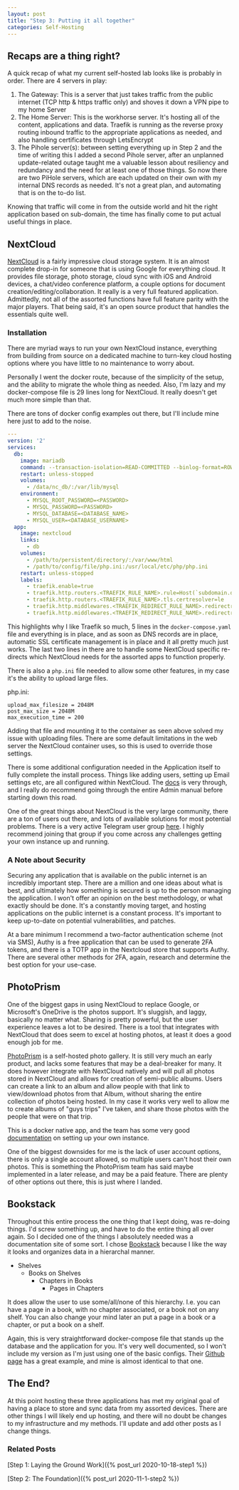 ```yaml
---
layout: post
title: "Step 3: Putting it all together"
categories: Self-Hosting
---
```


## Recaps are a thing right? 

A quick recap of what my current self-hosted lab looks like is probably in order.  There are 4
servers in play: 

1. The Gateway: This is a server that just takes traffic from the public internet (TCP http & https
   traffic only) and shoves it down a VPN pipe to my home Server
2. The Home Server: This is the workhorse server.  It's hosting all of the content, applications and
   data.  Traefik is running as the reverse proxy routing inbound traffic to the appropriate
   applications as needed, and also handling certificates through LetsEncrypt
3. The Pihole server(s): between setting everything up in Step 2 and the time of writing this I added
   a second Pihole server, after an unplanned update-related outage taught me a valuable lesson
   about resiliency and redundancy and the need for at least one of those things.  So now there are
   two PiHole servers, which are each updated on their own with my internal DNS records as needed.
   It's not a great plan, and automating that is on the to-do list. 

Knowing that traffic will come in from the outside world and hit the right application based on
sub-domain, the time has finally come to put actual useful things in place.  

## NextCloud

[NextCloud](https://nextcloud.com/) is a fairly impressive cloud storage system.  It is an almost
complete drop-in for someone that is using Google for everything cloud.  It provides file storage,
photo storage, cloud sync with iOS and Android devices, a chat/video conference platform, a couple
options for document creation/editing/collaboration.  It really is a very full featured application.
Admittedly, not all of the assorted functions have full feature parity with the major players. That
being said, it's an open source product that handles the essentials quite well.  

### Installation

There are myriad ways to run your own NextCloud instance, everything from building from source on a
dedicated machine to turn-key cloud hosting options where you have little to no maintenance to worry
about.  

Personally I went the docker route, because of the simplicity of the setup, and the ability to
migrate the whole thing as needed.  Also, I'm lazy and my docker-compose file is 29 lines long for
NextCloud.  It really doesn't get much more simple than that. 

There are tons of docker config examples out there, but I'll include mine here just to add to the
noise. 

```yaml
---
version: '2'
services:
  db:
    image: mariadb
    command: --transaction-isolation=READ-COMMITTED --binlog-format=ROW
    restart: unless-stopped
    volumes:
      - /data/nc_db/:/var/lib/mysql
    environment:
      - MYSQL_ROOT_PASSWORD=<PASSWORD>
      - MYSQL_PASSWORD=<PASSWORD>
      - MYSQL_DATABASE=<DATABASE_NAME>
      - MYSQL_USER=<DATABASE_USERNAME>
  app:
    image: nextcloud
    links:
      - db
    volumes:
      - /path/to/persistent/directory/:/var/www/html
      - /path/to/config/file/php.ini:/usr/local/etc/php/php.ini
    restart: unless-stopped
    labels:
      - traefik.enable=true
      - traefik.http.routers.<TRAEFIK_RULE_NAME>.rule=Host(`subdomain.domain.com`)
      - traefik.http.routers.<TRAEFIK_RULE_NAME>.tls.certresolver=le
      - traefik.http.middlewares.<TRAEFIK_REDIRECT_RULE_NAME>.redirectregex.regex=https://(.*)/.well-known/(card|cal)dav
      - traefik.http.middlewares.<TRAEFIK_REDIRECT_RULE_NAME>.redirectregex.replacement=https://$${1}/remote.php/dav/
```

This highlights why I like Traefik so much, 5 lines in the `docker-compose.yaml` file and everything
is in place, and as soon as DNS records are in place, automatic SSL certificate management is in
place and it all pretty much just works.  The last two lines in there are to handle some NextCloud
specific re-directs which NextCloud needs for the assorted apps to function properly.  

There is also a `php.ini` file needed to allow some other features, in my case it's the ability to
upload large files.  

php.ini: 
```
upload_max_filesize = 2048M
post_max_size = 2048M
max_execution_time = 200
```

Adding that file and mounting it to the container as seen above solved my issue with uploading
files.  There are some default limitations in the web server the NextCloud container uses, so this is
used to override those settings. 

There is some additional configuration needed in the Application itself to fully complete the
install process.  Things like adding users, setting up  Email settings etc, are all configured
within NextCloud.  The [docs](https://docs.nextcloud.com/server/20/admin_manual/index.html) is very
through, and I really do recommend going through the entire Admin manual before starting down this
road. 

One of the great things about NextCloud is the very large community, there are a ton of users out
there, and lots of available solutions for most potential problems. There is a very active Telegram
user group [here](https://t.me/Nextcloud).  I highly recommend joining that group if you come across
any challenges getting your own instance up and running.  

### A Note about Security

Securing any application that is available on the public internet is an incredibly important step.
There are a million and one ideas about what is best, and ultimately how something is secured is up
to the person managing the application.  I won't offer an opinion on the best methodology, or what
exactly should be done.  It's a constantly moving target, and hosting applications on the public
internet is a constant process. It's important to keep up-to-date on potential vulnerabilities, and
patches.  

At a bare minimum I recommend a two-factor authentication scheme (not via SMS), Authy is a free
application that can be used to generate 2FA tokens, and there is a TOTP app in the Nextcloud store
that supports Authy.  There are several other methods for 2FA, again, research and determine the
best option for your use-case.  

## PhotoPrism

One of the biggest gaps in using NextCloud to replace Google, or Microsoft's OneDrive is the photos
support.  It's sluggish, and laggy, basically no matter what.  Sharing is pretty powerful, but the
user experience leaves a lot to be desired.  There is a tool that integrates with NextCloud that
does seem to excel at hosting photos, at least it does a good enough job for me.  

[PhotoPrism](https://photoprism.pro/) is a self-hosted photo gallery. It is still very much an early
product, and lacks some features that may be a deal-breaker for many.  It does however integrate
with NextCloud natively and will pull all photos stored in NextCloud and allows for creation of
semi-public albums.  Users can create a link to an album and allow people with that link to
view/download photos from that Album, without sharing the entire collection of photos being hosted.
In my case it works very well to allow me to create albums of "guys trips" I've taken, and share
those photos with the people that were on that trip.  

This is a docker native app, and the team has some very good [documentation](https://docs.photoprism.pro/) on setting up your own instance.  

One of the biggest downsides for me is the lack of user account options, there is only a single
account allowed, so multiple users can't host their own photos.  This is something the PhotoPrism
team has said maybe implemented in a later release, and may be a paid feature.  There are plenty of
other options out there, this is just where I landed.  

## Bookstack

Throughout this entire process the one thing that I kept doing, was re-doing things.  I'd screw
something up, and have to do the entire thing all over again. So I decided one of the things I
absolutely needed was a documentation site of some sort.  I chose [Bookstack](https://www.bookstackapp.com/) because I like the way it looks and organizes data in a hierarchal manner.  

- Shelves
    - Books on Shelves
        - Chapters in Books
            - Pages in Chapters

It does allow the user to use some/all/none of this hierarchy. I.e. you can have a page in a book,
with no chapter associated, or a book not on any shelf.  You can also change your mind later an put
a page in a book or a chapter, or put a book on a shelf.  

Again, this is very straightforward docker-compose file that stands up the database and the
application for you.  It's very well documented, so I won't include my version as I'm just using one
of the basic configs.  Their [Github page](https://github.com/linuxserver/docker-bookstack) has a
great example, and mine is almost identical to that one.  

## The End? 

At this point hosting these three applications has met my original goal of having a place to store
and sync data from my assorted devices.  There are other things I will likely end up hosting, and
there will no doubt be changes to my infrastructure and my methods.  I'll update and add other posts
as I change things.  

### Related Posts

[Step 1: Laying the Ground Work]({% post_url 2020-10-18-step1 %})

[Step 2: The Foundation]({% post_url 2020-11-1-step2 %})

